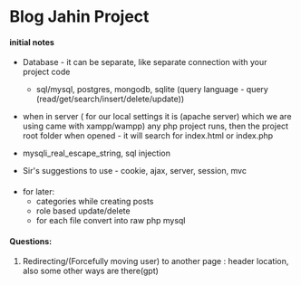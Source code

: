 # Blog Jahin Project

#### initial notes

- Database - it can be separate, like separate connection with your project code
    - sql/mysql, postgres, mongodb, sqlite (query language - query (read/get/search/insert/delete/update))

- when in server ( for our local settings it is (apache server) which we are using came with xampp/wampp) any php project runs, then the project root folder when opened - it will search for index.html or index.php

- mysqli_real_escape_string, sql injection

- Sir's suggestions to use - cookie, ajax, server, session, mvc


####

- for later: 
    - categories while creating posts
    - role based update/delete
    - for each file convert into raw php mysql



#### Questions:

1. Redirecting/(Forcefully moving user) to another page : header location, also some other ways are there(gpt)
